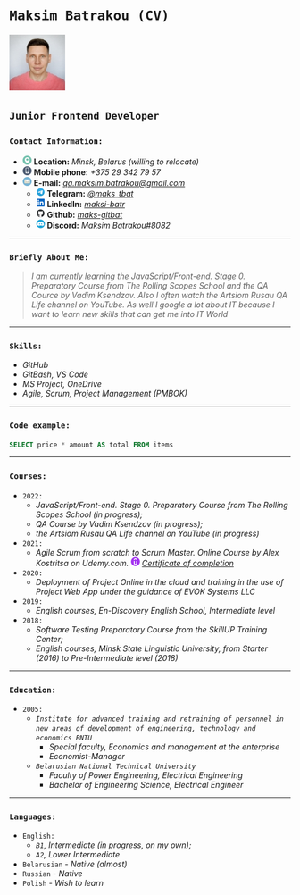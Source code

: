 # **`Maksim Batrakou (CV)`**

![My_photo](/assets/img/avatar-100x100.jpg)

## **`Junior Frontend Developer`**

### `Contact Information:`

* ![Location](/assets/png/location-icon-16x16.png) **Location:** *Minsk, Belarus (willing to relocate)*
* ![Smartphone](/assets/png/smartphone-icon-16x16.png) **Mobile phone:** *+375 29 342 79 57*
* ![E-mail](/assets/png/email-icon-16x16.png) **E-mail:**   *qa.maksim.batrakou@gmail.com*
  * ![Telegram](/assets/png/telegram-icon-16x16.png) **Telegram:** *[@maks_tbat](https://t.me/maks_tbat)*
  * ![LinkedIn](/assets/png/linkedin-icon-16x16.png) **LinkedIn:** *[maksi-batr](https://www.linkedin.com/in/maksi-batr/)*
  * ![GitHub](/assets/png/github-icon-16x16.png) **Github:** *[maks-gitbat](https://github.com/qa-maks-bat)*
  * ![Discord](/assets/png/discord-icon-16x16.png) **Discord:** *Maksim Batrakou#8082*

---

### `Briefly About Me:`

> *I am currently learning the JavaScript/Front-end. Stage 0. Preparatory Course from  The Rolling Scopes School and the QA Cource by Vadim Ksendzov. Also I often watch the Artsiom Rusau QA Life channel on YouTube. As well I google a lot about IT because I want to learn new skills that can get me into IT World*

---

### `Skills:`

* *GitHub*
* *GitBash, VS Code*
* *MS Project, OneDrive*
* *Agile, Scrum, Project Management (PMBOK)*

---

### `Code example:`

```SQL
SELECT price * amount AS total FROM items
```

---

### `Courses:`

* `2022:`
  * *JavaScript/Front-end. Stage 0. Preparatory Course from  The Rolling Scopes School  (in progress);*
  * *QA Course by Vadim Ksendzov (in progress);*
  * *the Artsiom Rusau QA Life channel on YouTube (in progress)*
* `2021:`
  * *Agile Scrum from scratch to Scrum Master. Online Course by Alex Kostritsa on Udemy.com. ![UDEMY](/assets/png/udemy-icon-16x16.png) [Certificate of completion](/assets/certif/cert-scrum-udemy-800x595.jpg)*
* `2020:`
  * *Deployment of Project Online in the cloud and training in the use of Project Web App under the guidance of EVOK Systems LLC*
* `2019:`
  * *English courses, En-Discovery English School, Intermediate level*
* `2018:`
  * *Software Testing Preparatory Course from the SkillUP Training Center;*
  * *English courses, Minsk State Linguistic University, from Starter (2016) to Pre-Intermediate level (2018)*

---

### `Education:`

* `2005:`
  * *`Institute for advanced training and retraining of personnel in new areas of development of engineering, technology and economics BNTU`*
    * *Special faculty, Economics and management at the enterprise*
    * *Economist-Manager*
  * *`Belarusian National Technical University`*
    * *Faculty of Power Engineering, Electrical Engineering*
    * *Bachelor of Engineering Science, Electrical Engineer*

---

### `Languages:`

* `English:`
  * *`B1`, Intermediate (in progress, on my own);*
  * *`A2`, Lower Intermediate*
* `Belarusian` - *Native (almost)*
* `Russian` - *Native*
* `Polish` - *Wish to learn*
